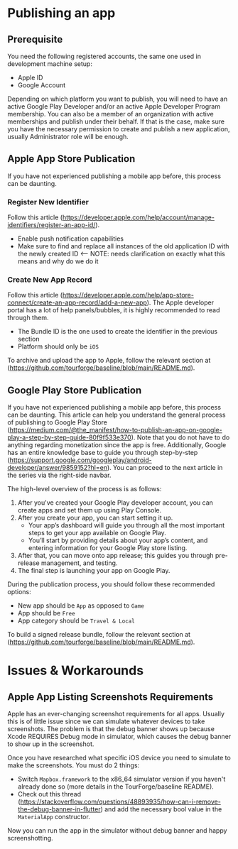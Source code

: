 # Publishing an app

## Prerequisite

You need the following registered accounts, the same one used in development machine setup:
- Apple ID
- Google Account

Depending on which platform you want to publish, you will need to have an active Google Play Developer and/or an active Apple Developer Program membership.
You can also be a member of an organization with active memberships and publish under their behalf. If that is the case, make sure you have the necessary permission to create and publish a new application, usually Administrator role will be enough.

## Apple App Store Publication

If you have not experienced publishing a mobile app before, this process can be daunting.

### Register New Identifier

Follow this article (https://developer.apple.com/help/account/manage-identifiers/register-an-app-id/).
- Enable push notification capabilities
- Make sure to find and replace all instances of the old application ID with the newly created ID <-- NOTE: needs clarification on exactly what this means and why do we do it

### Create New App Record
Follow this article (https://developer.apple.com/help/app-store-connect/create-an-app-record/add-a-new-app). The Apple developer portal has a lot of help panels/bubbles, it is highly recommended to read through them.
- The Bundle ID is the one used to create the identifier in the previous section
- Platform should only be `iOS`

To archive and upload the app to Apple, follow the relevant section at (https://github.com/tourforge/baseline/blob/main/README.md).

## Google Play Store Publication

If you have not experienced publishing a mobile app before, this process can be daunting. This article can help you understand the general process of publishing to Google Play Store (https://medium.com/@the_manifest/how-to-publish-an-app-on-google-play-a-step-by-step-guide-80f9f533e370). Note that you do not have to do anything regarding monetization since the app is free. Additionally, Google has an entire knowledge base to guide you through step-by-step (https://support.google.com/googleplay/android-developer/answer/9859152?hl=en). You can proceed to the next article in the series via the right-side navbar.

The high-level overview of the process is as follows:
1. After you've created your Google Play developer account, you can create apps and set them up using Play Console.
2. After you create your app, you can start setting it up.
    - Your app’s dashboard will guide you through all the most important steps to get your app available on Google Play.
    - You’ll start by providing details about your app’s content, and entering information for your Google Play store listing.
3. After that, you can move onto app release; this guides you through pre-release management, and testing.
4. The final step is launching your app on Google Play.

During the publication process, you should follow these recommended options:
- New app should be `App` as opposed to `Game`
- App should be `Free`
- App category should be `Travel & Local`

To build a signed release bundle, follow the relevant section at (https://github.com/tourforge/baseline/blob/main/README.md).

# Issues & Workarounds
## Apple App Listing Screenshots Requirements
Apple has an ever-changing screenshot requirements for all apps. Usually this is of little issue since we can simulate whatever devices to take screenshots. The problem is that the debug banner shows up because Xcode REQUIRES Debug mode in simulator, which causes the debug banner to show up in the screenshot.

Once you have researched what specific iOS device you need to simulate to make the screenshots. You must do 2 things:
- Switch `Mapbox.framework` to the x86_64 simulator version if you haven't already done so (more details in the TourForge/baseline README).
- Check out this thread (https://stackoverflow.com/questions/48893935/how-can-i-remove-the-debug-banner-in-flutter) and add the necessary bool value in the `MaterialApp` constructor.

Now you can run the app in the simulator without debug banner and happy screenshotting.
